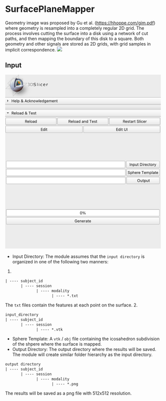 # SurfacePlaneMapper
Geometry image was proposed by Gu et al. (https://hhoppe.com/gim.pdf) where geometry is resampled into a completely regular 2D grid. The process involves cutting the surface into a
disk using a network of cut paths, and then mapping the boundary of this disk to a square. Both geometry and other signals are stored as 2D grids, with grid samples in
implicit correspondence.
![](img.png?raw=true)

## Input
![](geom_image.png?raw=true)
* Input Directory: The module assumes that the `input directory` is organized in one of the following two manners:
1.
```input_directory
| ---- subject_id
       | ---- session
              | ---- modality
                     | ---- *.txt
```
The `txt` files contain the features at each point on the surface.
2.
```
input_directory
| ---- subject_id
       | ---- session
              | ---- *.vtk
```
* Sphere Template: A `vtk` / `obj` file containing the icosahedron subdivision of the shpere
  where the surface is mapped.
* Output Directory: The output directory where the results will be saved. The module will create
  similar folder hierarchy as the input directory. 
```
output directory
| ---- subject_id
       | ---- session
              | ---- modality
                     | ---- *.png
```
  The results will be saved as a png file with 512x512 resolution.